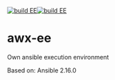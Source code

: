 [![build EE](https://github.com/CWollinger/awx-ee/actions/workflows/build.yml/badge.svg)](https://github.com/CWollinger/awx-ee/actions/workflows/build.yml)[![build EE](https://img.shields.io/docker/v/cwollinger/awx-ee)](https://hub.docker.com/r/cwollinger/awx-ee)
# awx-ee
Own ansible execution environment

Based on: Ansible 2.16.0
